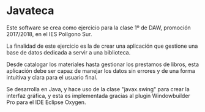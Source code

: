 # Javateca

Este software se crea como ejercicio para la clase 1º de DAW, promoción 2017/2018, en el IES Polígono Sur.

La finalidad de este ejercicio es la de crear una aplicación que gestione una base de datos dedicada a servir a una biblioteca.

Desde catalogar los materiales hasta gestionar los prestamos de libros, esta aplicación debe ser capaz de manejar los datos sin errores y de una forma intuitiva y clara para el usuario final.

Se desarrolla en Java, y hace uso de la clase "javax.swing" para crear la interfaz gráfica, y esta es implementada gracias al plugin Windowbuilder Pro para el IDE Eclipse Oxygen.